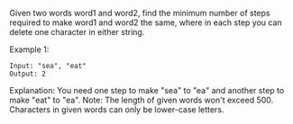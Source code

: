 Given two words word1 and word2, find the minimum number of steps required to make word1 and word2 the same, where in each step you can delete one character in either string.

Example 1:
```
Input: "sea", "eat"
Output: 2
```
Explanation: You need one step to make "sea" to "ea" and another step to make "eat" to "ea".
Note:
The length of given words won't exceed 500.
Characters in given words can only be lower-case letters.
